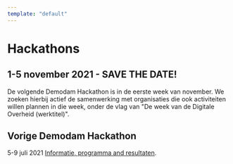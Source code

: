 ```yaml
---
template: "default"
---
```


# Hackathons

## 1-5 november 2021 - SAVE THE DATE! 
De volgende Demodam Hackathon is in de eerste week van november. We zoeken hierbij actief de samenwerking met organisaties die ook activiteiten willen plannen in die week, onder de vlag van "De week van de Digitale Overheid (werktitel)".   

## Vorige Demodam Hackathon
5-9 juli 2021 [Informatie, programma and resultaten](https://docs.google.com/presentation/d/1ueLpnCIA06f05uuSTop8DU9olLb0M34iR_HrjsebRfI).

